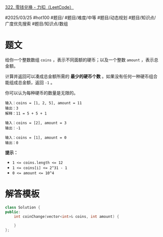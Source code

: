[322. 零钱兑换 - 力扣（LeetCode）](https://leetcode.cn/problems/coin-change/description/?envType=study-plan-v2&envId=top-100-liked)

#2025/03/25 #hot100 #题目/ #题目/难度/中等 #题目/动态规划 #题目/知识点/广度优先搜索 #题目/知识点/数组 

# 题文

给你一个整数数组 `coins` ，表示不同面额的硬币；以及一个整数 `amount` ，表示总金额。

计算并返回可以凑成总金额所需的 **最少的硬币个数** 。如果没有任何一种硬币组合能组成总金额，返回 `-1` 。

你可以认为每种硬币的数量是无限的。

```
输入：coins = [1, 2, 5], amount = 11
输出：3 
解释：11 = 5 + 5 + 1
```
```
输入：coins = [2], amount = 3
输出：-1
```
```
输入：coins = [1], amount = 0
输出：0
```
**提示：**
- `1 <= coins.length <= 12`
- `1 <= coins[i] <= 2^31 - 1`
- `0 <= amount <= 10^4`

# 解答模板

```cpp
class Solution {
public:
    int coinChange(vector<int>& coins, int amount) {
        
    }
};
```
